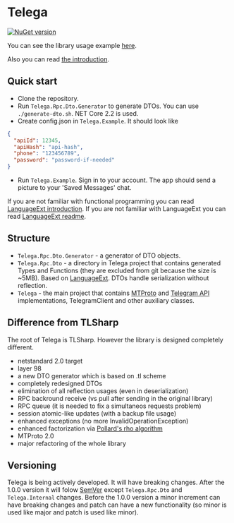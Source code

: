 # Telega

[![NuGet version](https://badge.fury.io/nu/Telega.svg)](https://www.nuget.org/packages/Telega)

You can see the library usage example [here](https://github.com/ilyalatt/Telega/tree/master/Telega.Example/Program.cs).

Also you can read [the introduction](https://github.com/ilyalatt/Telega/wiki/Introduction).

## Quick start

* Clone the repository.
* Run `Telega.Rpc.Dto.Generator` to generate DTOs. You can use `./generate-dto.sh`. NET Core 2.2 is used.
* Create config.json in `Telega.Example`. It should look like

```json
{
  "apiId": 12345,
  "apiHash": "api-hash",
  "phone": "123456789",
  "password": "password-if-needed"
}
```

* Run `Telega.Example`. Sign in to your account. The app should send a picture to your 'Saved Messages' chat.

If you are not familiar with functional programming you can read [LanguageExt introduction](https://github.com/louthy/language-ext/wiki/Thinking-Functionally:-Introduction).
If you are not familiar with LanguageExt you can read [LanguageExt readme](https://github.com/louthy/language-ext).

## Structure

* `Telega.Rpc.Dto.Generator` - a generator of DTO objects.
* `Telega.Rpc.Dto` - a directory in Telega project that contains generated Types and Functions (they are excluded from git because the size is ~5MB). Based on [LanguageExt](https://github.com/louthy/language-ext). DTOs handle serialization without reflection.
* `Telega` - the main project that contains [MTProto](https://core.telegram.org/mtproto) and [Telegram API](https://core.telegram.org/api#telegram-api) implementations, TelegramClient and other auxiliary classes.

## Difference from TLSharp

The root of Telega is TLSharp. However the library is designed completely different.

* netstandard 2.0 target
* layer 98
* a new DTO generator which is based on .tl scheme
* completely redesigned DTOs
* elimination of all reflection usages (even in deserialization)
* RPC backround receive (vs pull after sending in the original library)
* RPC queue (it is needed to fix a simultaneos requests problem)
* session atomic-like updates (with a backup file usage)
* enhanced exceptions (no more InvalidOperationException)
* enhanced factorization via [Pollard's rho algorithm](https://en.wikipedia.org/wiki/Pollard%27s_rho_algorithm)
* MTProto 2.0
* major refactoring of the whole library

## Versioning

Telega is being actively developed. It will have breaking changes. After the 1.0.0 version it will folow [SemVer](https://semver.org/) except `Telega.Rpc.Dto` and `Telega.Internal` changes. Before the 1.0.0 version a minor increment can have breaking changes and patch can have a new functionality (so minor is used like major and patch is used like minor).
